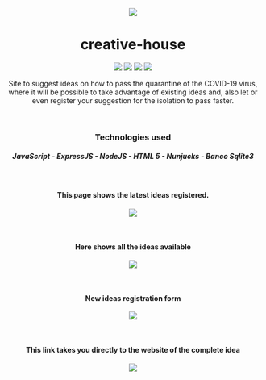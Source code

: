 <p align="center">
  <img align="center" src="https://user-images.githubusercontent.com/62667424/79154734-789fc080-7da6-11ea-8c54-a1647c12f480.png">
</p>

<h1 align="center">creative-house</h1>
<p align="center">
  <img src="https://img.shields.io/github/license/Ias4g/criative-house">
  <img src="https://img.shields.io/github/languages/count/Ias4g/criative-house">
  <img src="https://img.shields.io/github/languages/top/Ias4g/criative-house">
  <img src="https://img.shields.io/github/repo-size/Ias4g/criative-house">
</p>

<p align="center">Site to suggest ideas on how to pass the quarantine of the COVID-19 virus, where it will be possible to take advantage of existing ideas and, also let or even register your suggestion for the isolation to pass faster.</p>

<br>

<h3 align="center">Technologies used</h3>
<h5 align="center">JavaScript - ExpressJS - NodeJS - HTML 5 - Nunjucks - Banco Sqlite3</h5>

<br>

<h4 align="center">This page shows the latest ideas registered.</h4>
<p align="center">
  <img align="center" src="https://user-images.githubusercontent.com/62667424/79154780-8c4b2700-7da6-11ea-8fc4-1c094f19ec1c.PNG">
</p>

<br>

<h4 align="center">Here shows all the ideas available</h4>
<p align="center">
  <img align="center" src="https://user-images.githubusercontent.com/62667424/79154784-8d7c5400-7da6-11ea-9aea-3208739ab044.PNG">
</p>

<br>

<h4 align="center">New ideas registration form</h4>
<p align="center">
  <img align="center" src="https://user-images.githubusercontent.com/62667424/79154782-8d7c5400-7da6-11ea-9750-520048ff857d.PNG">
</p>

<br>

<h4 align="center">This link takes you directly to the website of the complete idea</h4>
<p align="center">
  <img align="center" src="https://user-images.githubusercontent.com/62667424/79154786-8e14ea80-7da6-11ea-803c-ca06f822cd92.PNG">
</p>
